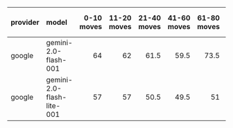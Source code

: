 | provider   | model                     |   0-10 moves |   11-20 moves |   21-40 moves |   41-60 moves |   61-80 moves |   81-100 moves |
|:-----------|:--------------------------|-------------:|--------------:|--------------:|--------------:|--------------:|---------------:|
| google     | gemini-2.0-flash-001      |           64 |            62 |          61.5 |          59.5 |          73.5 |             70 |
| google     | gemini-2.0-flash-lite-001 |           57 |            57 |          50.5 |          49.5 |          51   |             51 |
